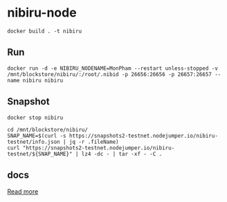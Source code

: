# nibiru-node
    docker build . -t nibiru
## Run

    docker run -d -e NIBIRU_NODENAME=MonPham --restart unless-stopped -v /mnt/blockstore/nibiru/:/root/.nibid -p 26656:26656 -p 26657:26657 --name nibiru nibiru
## Snapshot
    docker stop nibiru
    
    cd /mnt/blockstore/nibiru/
    SNAP_NAME=$(curl -s https://snapshots2-testnet.nodejumper.io/nibiru-testnet/info.json | jq -r .fileName)
    curl "https://snapshots2-testnet.nodejumper.io/nibiru-testnet/${SNAP_NAME}" | lz4 -dc - | tar -xf - -C .
## docs

[Read more](https://nodes.guru/nibiru/setup-guide/en)
